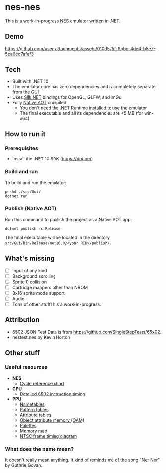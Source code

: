 # nes-nes

This is a work-in-progress NES emulator written in .NET.

## Demo

https://github.com/user-attachments/assets/010d575f-9bbc-4de4-b5e7-5ea6ed7afef3

## Tech

- Built with .NET 10
- The emulator core has zero dependencies and is completely separate from the GUI
- Uses [Silk.NET](https://github.com/dotnet/Silk.NET) bindings for OpenGL, GLFW, and ImGui
- Fully [Native AOT](https://learn.microsoft.com/en-us/dotnet/core/deploying/native-aot/) compiled
  - You don't need the .NET Runtime installed to use the emulator
  - The final executable and all its dependencies are <5 MB (for win-x64)
 
## How to run it

### Prerequisites

- Install the .NET 10 SDK (https://dot.net)

### Build and run

To build and run the emulator:

```
pushd ./src/Gui/
dotnet run
```

### Publish (Native AOT)

Run this command to publish the project as a Native AOT app:

```
dotnet publish -c Release
```

The final executable will be located in the directory `src/Gui/bin/Release/net10.0/<your RID>/publish/`.

## What's missing

- [ ] Input of any kind
- [ ] Background scrolling
- [ ] Sprite 0 collision
- [ ] Cartridge mappers other than NROM
- [ ] 8x16 sprite mode support
- [ ] Audio
- [ ] Tons of other stuff! It's a work-in-progress.

## Attribution

- 6502 JSON Test Data is from https://github.com/SingleStepTests/65x02.
- nestest.nes by Kevin Horton

## Other stuff

### Useful resources

- **NES**
  - [Cycle reference chart](https://www.nesdev.org/wiki/Cycle_reference_chart)
- **CPU**
  - [Detailed 6502 instruction timing](https://www.nesdev.org/6502_cpu.txt)
- **PPU**
  - [Nametables](https://www.nesdev.org/wiki/PPU_nametables)
  - [Pattern tables](https://www.nesdev.org/wiki/PPU_pattern_tables)
  - [Attribute tables](https://www.nesdev.org/wiki/PPU_attribute_tables)
  - [Object attribute memory (OAM)](https://www.nesdev.org/wiki/PPU_OAM)
  - [Palettes](https://www.nesdev.org/wiki/PPU_palettes)
  - [Memory map](https://www.nesdev.org/wiki/PPU_memory_map)
  - [NTSC frame timing diagram](https://www.nesdev.org/wiki/File:Ppu.svg)

### What does the name mean?

It doesn't really mean anything. It kind of reminds me of the song "Ner Ner" by Guthrie Govan.

